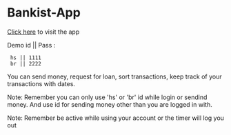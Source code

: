 # Bankist-App

[Click here](https://singular-malasada-697abd.netlify.app/) to visit the app

Demo id || Pass :

     hs || 1111
     br || 2222
     
You can send money, request for loan, sort transactions, keep track of your transactions with dates.

Note: Remember you can only use 'hs' or 'br' id while login or sendind money. And use id for sending money other than you are logged in with.

Note: Remember be active while using your account or the timer will log you out
